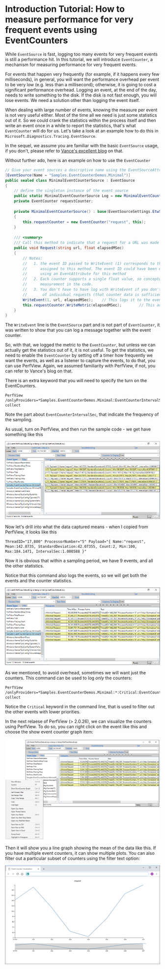# Introduction Tutorial: How to measure performance for very frequent events using EventCounters

While `EventSource` is fast, logging too many events for very frequent events is still a performance hit. In this tutorial, we will introduce `EventCounter`, a mechanism for measuring performance for very frequent events.

For events that happen very frequently (for example, if it happens every few milliseconds), in general, you will want the performance overhead per event to be very low (e.g. less than a millisecond); otherwise, it is going to cost a significant performance overhead. Logging an event, at the end of the day, needs to write something to the disk. If the disk is not fast enough, you will lose events. We need a solution other than logging the event itself.

When dealing with large number of events, knowing the measure per event is not very useful either. Most of the time all we need is just some statistics out of it. So we could crank the statistics within the process itself and then write an event once in a while to report the statistics, that's what `EventCounter` will do for us. Let's take a look at an example how to do this in `Microsoft.Diagnostics.Tracing.EventSource`.

In the sequel, we assume you are familiar with the basic `EventSource` usage, if you don't, please refer to [Vance's excellent blog](https://docs.microsoft.com/en-us/archive/blogs/vancem/introduction-tutorial-logging-etw-events-in-c-system-diagnostics-tracing-eventsource) on that.

Without further ado, here is an example on how to use the `EventCounter`

```c#
// Give your event sources a descriptive name using the EventSourceAttribute, otherwise the name of the class is used.
[EventSource(Name = "Samples.EventCounterDemos.Minimal")]
public sealed class MinimalEventCounterSource : EventSource
{
    // define the singleton instance of the event source
    public static MinimalEventCounterSource Log = new MinimalEventCounterSource();
    private EventCounter requestCounter;

    private MinimalEventCounterSource() : base(EventSourceSettings.EtwSelfDescribingEventFormat)
    {
        this.requestCounter = new EventCounter("request", this);
    }

    /// <summary>
    /// Call this method to indicate that a request for a URL was made which took a particular amount of time
    public void Request(string url, float elapsedMSec)
    {
        // Notes:
        //   1. the event ID passed to WriteEvent (1) corresponds to the (implied) event ID
        //      assigned to this method. The event ID could have been explicitly declared
        //      using an EventAttribute for this method
        //   2. Each counter supports a single float value, so conceptually it maps to a single
        //      measurement in the code.
        //   3. You don't have to have log with WriteEvent if you don't think you will ever care about details
        //       of individual requests (that counter data is sufficient).
        WriteEvent(1, url, elapsedMSec);    // This logs it to the event stream if events are on.
        this.requestCounter.WriteMetric(elapsedMSec);        // This adds it to the PerfCounter called 'Request' if PerfCounters are on
    }
}
```

The `WriteEvent` line is the `EventSource` part and is not part of `EventCounter`, it was written to show that you can log a message together with the event counter.

So, with that, we logged the metric to the `EventCounter`, but unless we can actually get the statistics out of it, it is not useful. To get the statistics, we need to enable the `EventCounter` by setting off a timer how frequently we want the events, as well as a listener to capture the events, to do that, you can use PerfView. Again, we assumed familiarity with PerfView, if not, you can refer to Vance's blog on that.

There is an extra keyword that you will need to specify the turn on the EventCounters.

```
PerfView /onlyProviders=*Samples.EventCounterDemos.Minimal:EventCounterIntervalSec=1 collect
```

Note the part about `EventCounterIntervalSec`, that indicate the frequency of the sampling.

As usual, turn on PerfView, and then run the sample code - we get have something like this

<img src="PerfViewCapture_Counters.png" alt="PerfView Capture of EventCounter traces" title="PerfView Capture of EventCounter traces" />

Now let's drill into what the data captured means - when I copied from PerfView, it looks like this

```
ThreadID="17,800" ProcessorNumber="5" Payload="{ Name:"request", Mean:142.0735, StandardDeviation:42.07355, Count:2, Min:100, Max:184.1471, IntervalSec:1.000588 }"
```

Now it is obvious that within a sampling period, we have 9 events, and all the other statistics.

Notice that this command also logs the events, so we will get both the events and the counter statistics.

<img src="PerfViewCapture_Events.png" alt="PerfView Capture of Event Traces" title="PerfView Capture of Event Traces" />

As we mentioned, to avoid overhead, sometimes we will want just the counters. This command can be used to log *only* the counters:

```
PerfView /onlyProviders=*Samples.EventCounterDemos.Minimal:*:Critical:EventCounterIntervalSec=1 collect
```

Notice the `Critical` keyword in the command line, that is used to filter out the other events with lower priorities.

In the next relaese of PerfView (> 2.0.26), we can visualize the counters using PerfView. To do so, you can right click on the event like this and choose the show event counter graph item:

<img src="PerfViewCapture_Menu.png" alt="Show EventCounter graph menu item" title="Show EventCounter graph menu item" />

Then it will show you a line graph showing the mean of the data like this. If you have multiple event counters, it can show multiple plots. You can also filter out a particular subset of counters using the filter text option:

<img src="PerfViewCapture_Plot.png" alt=" EventCounter graph" title="EventCounter graph" />

